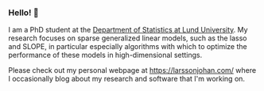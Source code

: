 ### Hello! 👋

I am a PhD student at the [Department of Statistics at Lund University](https://stat.lu.se/). My
research focuses on sparse generalized linear models, such as the lasso and SLOPE,
in particular especially algorithms with
which to optimize the performance of these models in high-dimensional settings.

Please check out my personal webpage at <https://larssonjohan.com/> where I occasionally blog
about my research and software that I'm working on.